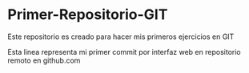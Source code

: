 # Primer-Repositorio-GIT
Este repositorio es creado para hacer mis primeros ejercicios en GIT

Esta linea representa mi primer commit por interfaz web en repositorio remoto en github.com

